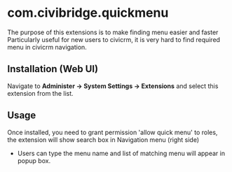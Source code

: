 com.civibridge.quickmenu
=============================
The purpose of this extensions is to make finding menu easier and faster
Particularly useful for new users to civicrm, it is very hard to find required menu in civicrm navigation.

## Installation (Web UI)

Navigate to **Administer -> System Settings -> Extensions** and select this extension from the list.

## Usage

Once installed, you need to grant permission 'allow quick menu' to roles, the extension will show search box in Navigation menu (right side)
- Users can type the menu name and list of matching menu will appear in popup box.
